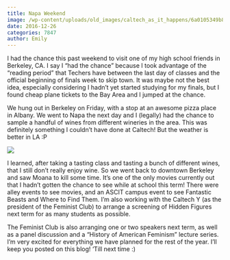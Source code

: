 ```yaml
---
title: Napa Weekend
image: /wp-content/uploads/old_images/caltech_as_it_happens/6a0105349b8251970b01b8d244bac5970c.jpg
date: 2016-12-26
categories: 7847
author: Emily
---
```



I had the chance this past weekend to visit one of my high school friends in Berkeley, CA. I say I “had the chance” because I took advantage of the “reading period” that Techers have between the last day of classes and the official beginning of finals week to skip town. It was maybe not the best idea, especially considering I hadn’t yet started studying for my finals, but I found cheap plane tickets to the Bay Area and I jumped at the chance.





We hung out in Berkeley on Friday, with a stop at an awesome pizza place in Albany. We went to Napa the next day and I (legally) had the chance to sample a handful of wines from different wineries in the area. This was definitely something I couldn’t have done at Caltech! But the weather is better in LA :P





![](/old_images/caltech_as_it_happens/6a0105349b8251970b01b8d244bacd970c.jpg)


I learned, after taking a tasting class and tasting a bunch of different wines, that I still don’t really enjoy wine. So we went back to downtown Berkeley and saw Moana to kill some time. It’s one of the only movies currently out that I hadn’t gotten the chance to see while at school this term! There were alley events to see movies, and an ASCIT campus event to see Fantastic Beasts and Where to Find Them. I’m also working with the Caltech Y (as the president of the Feminist Club) to arrange a screening of Hidden Figures next term for as many students as possible.





The Feminist Club is also arranging one or two speakers next term, as well as a panel discussion and a “History of American Feminism” lecture series. I’m very excited for everything we have planned for the rest of the year. I’ll keep you posted on this blog! ‘Till next time :)

